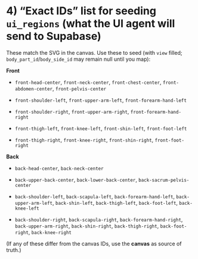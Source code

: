 # **4\) “Exact IDs” list for seeding `ui_regions` (what the UI agent will send to Supabase)**

These match the SVG in the canvas. Use these to seed (with `view` filled; `body_part_id`/`body_side_id` may remain null until you map):

**Front**

* `front-head-center`, `front-neck-center`, `front-chest-center`, `front-abdomen-center`, `front-pelvis-center`

* `front-shoulder-left`, `front-upper-arm-left`, `front-forearm-hand-left`

* `front-shoulder-right`, `front-upper-arm-right`, `front-forearm-hand-right`

* `front-thigh-left`, `front-knee-left`, `front-shin-left`, `front-foot-left`

* `front-thigh-right`, `front-knee-right`, `front-shin-right`, `front-foot-right`

**Back**

* `back-head-center`, `back-neck-center`

* `back-upper-back-center`, `back-lower-back-center`, `back-sacrum-pelvis-center`

* `back-shoulder-left`, `back-scapula-left`, `back-forearm-hand-left`, `back-upper-arm-left`, `back-shin-left`, `back-thigh-left`, `back-foot-left`, `back-knee-left`

* `back-shoulder-right`, `back-scapula-right`, `back-forearm-hand-right`, `back-upper-arm-right`, `back-shin-right`, `back-thigh-right`, `back-foot-right`, `back-knee-right`

(If any of these differ from the canvas IDs, use the **canvas** as source of truth.)

